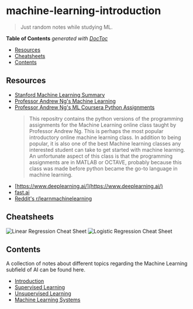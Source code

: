# machine-learning-introduction

> Just random notes while studying ML.

<!-- START doctoc generated TOC please keep comment here to allow auto update -->
<!-- DON'T EDIT THIS SECTION, INSTEAD RE-RUN doctoc TO UPDATE -->
**Table of Contents**  *generated with [DocToc](https://github.com/thlorenz/doctoc)*

- [Resources](#resources)
- [Cheatsheets](#cheatsheets)
- [Contents](#contents)

<!-- END doctoc generated TOC please keep comment here to allow auto update -->

## Resources

- [Stanford Machine Learning Summary](https://www.holehouse.org/mlclass/)
- [Professor Andrew Ng's Machine Learning](https://www.coursera.org/learn/machine-learning)
- [Professor Andrew Ng's ML Coursera Python Assignments](https://github.com/dibgerge/ml-coursera-python-assignments)
    > This repositry contains the python versions of the programming assignments for the Machine Learning online class taught by Professor Andrew Ng. This is perhaps the most popular introductory online machine learning class. In addition to being popular, it is also one of the best Machine learning classes any interested student can take to get started with machine learning. An unfortunate aspect of this class is that the programming assignments are in MATLAB or OCTAVE, probably because this class was made before python became the go-to language in machine learning.
- [https://www.deeplearning.ai/](https://www.deeplearning.ai/)
- [fast.ai](https://www.fast.ai/)
- [Reddit's r/learnmachinelearning](https://www.reddit.com/r/learnmachinelearning)

## Cheatsheets

![Linear Regression Cheat Sheet](https://miro.medium.com/max/1000/1*PZ3TTZZIT1wlqyt05TpZBg.png)
![Logistic Regression Cheat Sheet](https://miro.medium.com/max/1000/1*YNmikbD5k_reqBF1QytErQ.png)

## Contents

A collection of notes about different topics regarding the Machine Learning subfield of AI can be found here.

- [Introduction](https://github.com/rmolinamir/machine-learning-introduction/tree/main/docs/#what-is-machine-learning)
- [Supervised Learning](https://github.com/rmolinamir/machine-learning-introduction/tree/main/docs/1-supervised-learning#supervised-learning)
- [Unsupervised Learning](https://github.com/rmolinamir/machine-learning-introduction/tree/main/docs/2-unsupervised-learning#unsupervised-learning)
- [Machine Learning Systems](https://github.com/rmolinamir/machine-learning-introduction/tree/main/docs/3-machine-learning-systems#machine-learning-systems)
